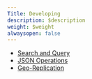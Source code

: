 ```yaml
---
Title: Developing
description: $description
weight: $weight
alwaysopen: false
---
```

-   [Search and
    Query](https://redislabs.com/redis-enterprise-documentation/developing/redisearch/)
-   [JSON
    Operations](https://redislabs.com/redis-enterprise-documentation/developing/rejson/)
-   [Geo-Replication](https://redislabs.com/redis-enterprise-documentation/developing/developing-applications-crdbs/)
